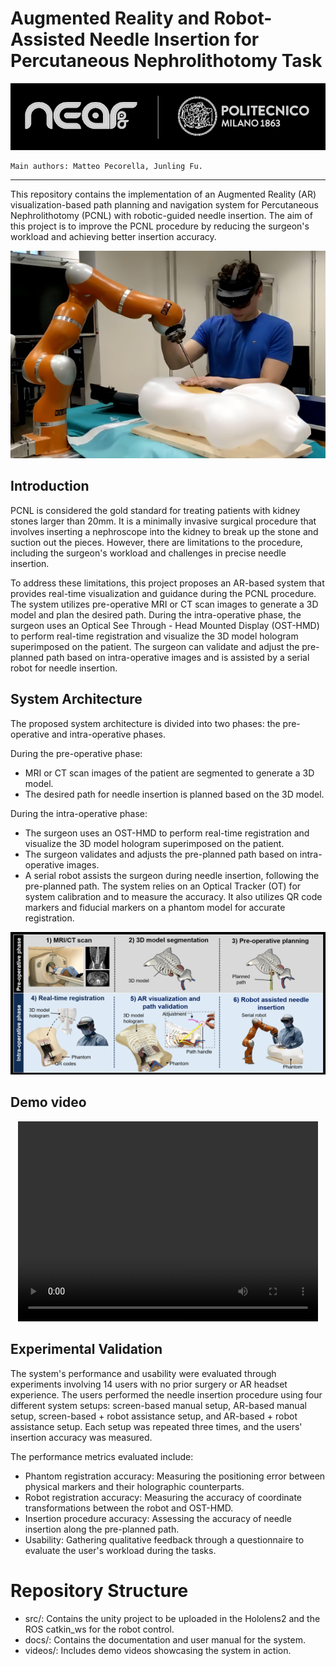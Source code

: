 # Augmented Reality and Robot-Assisted Needle Insertion for Percutaneous Nephrolithotomy Task
<p align="center">
  <img src="./images/logoPolitecnicoNearlab.PNG" alt="Alt Text">
</p>

    Main authors: Matteo Pecorella, Junling Fu.
 
***
This repository contains the implementation of an Augmented Reality (AR) visualization-based path planning and navigation system for Percutaneous Nephrolithotomy (PCNL) with robotic-guided needle insertion. The aim of this project is to improve the PCNL procedure by reducing the surgeon's workload and achieving better insertion accuracy.

<p align="center">
  <img src="./images/SystemCover.png" alt="Alt Text">
</p>

## Introduction
PCNL is considered the gold standard for treating patients with kidney stones larger than 20mm. It is a minimally invasive surgical procedure that involves inserting a nephroscope into the kidney to break up the stone and suction out the pieces. However, there are limitations to the procedure, including the surgeon's workload and challenges in precise needle insertion.

To address these limitations, this project proposes an AR-based system that provides real-time visualization and guidance during the PCNL procedure. The system utilizes pre-operative MRI or CT scan images to generate a 3D model and plan the desired path. During the intra-operative phase, the surgeon uses an Optical See Through - Head Mounted Display (OST-HMD) to perform real-time registration and visualize the 3D model hologram superimposed on the patient. The surgeon can validate and adjust the pre-planned path based on intra-operative images and is assisted by a serial robot for needle insertion.

## System Architecture
The proposed system architecture is divided into two phases: the pre-operative and intra-operative phases.

During the pre-operative phase:
- MRI or CT scan images of the patient are segmented to generate a 3D model.
- The desired path for needle insertion is planned based on the 3D model.

During the intra-operative phase:
- The surgeon uses an OST-HMD to perform real-time registration and visualize the 3D model hologram superimposed on the patient.
- The surgeon validates and adjusts the pre-planned path based on intra-operative images.
- A serial robot assists the surgeon during needle insertion, following the pre-planned path.
The system relies on an Optical Tracker (OT) for system calibration and to measure the accuracy. It also utilizes QR code markers and fiducial markers on a phantom model   for accurate registration.

<p align="center">
  <img src="./images/SystemArchitecture.png" alt="Alt Text">
</p>

## Demo video

<p align="center">
  <video width="480" height="320" controls>
    <source src="./videos/Sysrem_Demo.mp4" type="video/mp4">
    Your browser does not support the video tag.
  </video>
</p>

## Experimental Validation
The system's performance and usability were evaluated through experiments involving 14 users with no prior surgery or AR headset experience. The users performed the needle insertion procedure using four different system setups: screen-based manual setup, AR-based manual setup, screen-based + robot assistance setup, and AR-based + robot assistance setup. Each setup was repeated three times, and the users' insertion accuracy was measured.

The performance metrics evaluated include:

- Phantom registration accuracy: Measuring the positioning error between physical markers and their holographic counterparts.
- Robot registration accuracy: Measuring the accuracy of coordinate transformations between the robot and OST-HMD.
- Insertion procedure accuracy: Assessing the accuracy of needle insertion along the pre-planned path.
- Usability: Gathering qualitative feedback through a questionnaire to evaluate the user's workload during the tasks.

# Repository Structure
- src/: Contains the unity project to be uploaded in the Hololens2 and the ROS catkin_ws for the robot control.
- docs/: Contains the documentation and user manual for the system.
- videos/: Includes demo videos showcasing the system in action.

